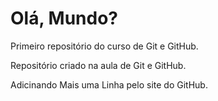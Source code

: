 # Olá, Mundo?
 Primeiro repositório do curso de Git e GitHub.

 Repositório criado na aula de Git e GitHub.
 
 Adicinando Mais uma Linha pelo site do GitHub.

